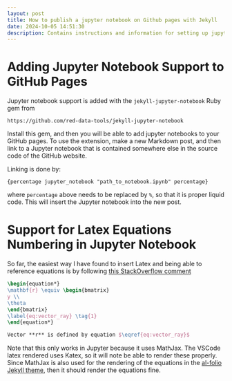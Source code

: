 ```yaml
---
layout: post
title: How to publish a jupyter notebook on Github pages with Jekyll
date: 2024-10-05 14:51:30
description: Contains instructions and information for setting up jupyter notebook support on Github pages websites with Jekyll.
---
```


# Adding Jupyter Notebook Support to GitHub Pages

Jupyter notebook support is added with the `jekyll-jupyter-notebook` Ruby gem from

```text
https://github.com/red-data-tools/jekyll-jupyter-notebook
```

Install this gem, and then you will be able to add jupyter notebooks to your GitHub pages. To use the extension, make a new Markdown post, and then link to a Jupyter notebook that is contained somewhere else in the source code of the GitHub website.

Linking is done by:

```text
{percentage jupyter_notebook "path_to_notebook.ipynb" percentage}
```
where `percentage` above needs to be replaced by `%`, so that it is proper liquid code. This will insert the Jupyter notebook into the new post.

# Support for Latex Equations Numbering in Jupyter Notebook

So far, the easiest way I have found to insert Latex and being able to reference equations is by following [this StackOverflow comment](https://stackoverflow.com/a/57900511/11699003)

```latex
\begin{equation*}
\mathbf{r} \equiv \begin{bmatrix}
y \\
\theta
\end{bmatrix}
\label{eq:vector_ray} \tag{1}
\end{equation*}

Vector **r** is defined by equation $\eqref{eq:vector_ray}$
```

Note that this only works in Jupyter because it uses MathJax. The VSCode latex rendered uses Katex, so it will note be able to render these properly. Since MathJax is also used for the rendering of the equations in the [al-folio Jekyll theme](https://github.com/alshedivat/al-folio), then it should render the equations fine.
